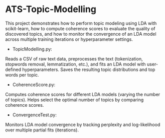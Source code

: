 # ATS-Topic-Modelling

This project demonstrates how to perform topic modeling using LDA with scikit-learn, how to compute coherence scores to evaluate the quality of discovered topics, and how to monitor the convergence of an LDA model across multiple training iterations or hyperparameter settings.

* TopicModelling.py:

Reads a CSV of raw text data, preprocesses the text (tokenization, stopwords removal, lemmatization, etc.), and fits an LDA model with user-defined hyperparameters.
Saves the resulting topic distributions and top words per topic.


* CoherenceScore.py:

Computes coherence scores for different LDA models (varying the number of topics).
Helps select the optimal number of topics by comparing coherence scores.


* ConvergenceTest.py:

Monitors LDA model convergence by tracking perplexity and log-likelihood over multiple partial fits (iterations).


